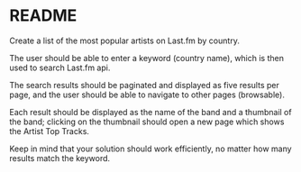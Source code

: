 # README

Create a list of the most popular artists on Last.fm by country. 

The user should be able to enter a keyword (country name), which is then used to search Last.fm api. 

The search results should be paginated and displayed as five results per page, and the user should be able to navigate to other pages (browsable). 

Each result should be displayed as the name of the band and a thumbnail of the band; clicking on the thumbnail should open a new page which shows the Artist Top Tracks. 

Keep in mind that your solution should work efficiently, no matter how many results match the keyword.
